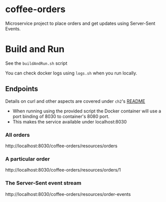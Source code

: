 # coffee-orders

Microservice project to place orders and get updates using Server-Sent Events.

# Build and Run

See the `buildAndRun.sh` script


You can check docker logs using `logs.sh` when you run locally.


## Endpoints

Details on curl and other aspects are covered under `ch2`'s [README](../README.md)
- When running using the provided script the Docker container will use a port binding of 8030 to container's 8080 port.
- This makes the service available under localhost:8030


### All orders
http://localhost:8030/coffee-orders/resources/orders

### A particular order
http://localhost:8030/coffee-orders/resources/orders/1

### The Server-Sent event stream
http://localhost:8030/coffee-orders/resources/order-events